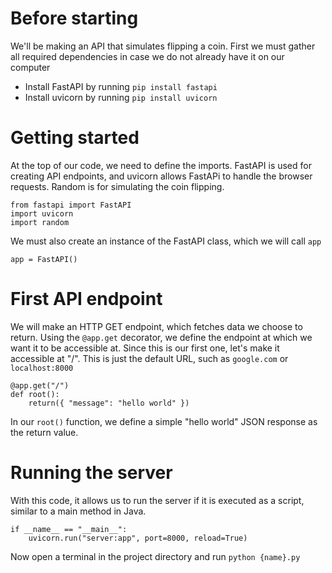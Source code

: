 # Before starting
We'll be making an API that simulates flipping a coin. First we must gather all required dependencies in case we do not already have it on our computer
- Install FastAPI by running `pip install fastapi`
- Install uvicorn by running `pip install uvicorn`

# Getting started
At the top of our code, we need to define the imports. FastAPI is used for creating API endpoints, and uvicorn allows FastAPi to handle the browser requests. Random is for simulating the coin flipping.

```
from fastapi import FastAPI
import uvicorn
import random
```

We must also create an instance of the FastAPI class, which we will call `app`
```
app = FastAPI()
```

# First API endpoint
We will make an HTTP GET endpoint, which fetches data we choose to return. Using the `@app.get` decorator, we define the endpoint at which we want it to be accessible at. Since this is our first one, let's make it accessible at "/". This is just the default URL, such as `google.com` or `localhost:8000`
```
@app.get("/")
def root():
    return({ "message": "hello world" })
```
In our `root()` function, we define a simple "hello world" JSON response as the return value.

# Running the server
With this code, it allows us to run the server if it is executed as a script, similar to a main method in Java. 
```
if __name__ == "__main__":
    uvicorn.run("server:app", port=8000, reload=True)
```
Now open a terminal in the project directory and run `python {name}.py`
